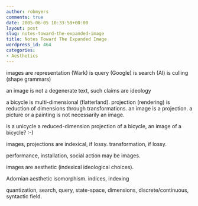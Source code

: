 ```yaml
---
author: robmyers
comments: true
date: 2005-06-05 10:33:59+00:00
layout: post
slug: notes-toward-the-expanded-image
title: Notes Toward The Expanded Image
wordpress_id: 464
categories:
- Aesthetics
---
```


  
images are representation (Wark) is query (Google) is search (AI) is culling (shape grammars)  


  
an image is not a degenerate text, such claims are ideology  


  
a bicycle is multi-dimensional (flatterland). projection (rendering) is reduction of dimensions through transformations. an image is a projection. a picture or a painting is not necessarily an image.  


  
is a unicycle a reduced-dimension projection of a bicycle, an image of a bicycle? :-)  


  
images, projections are indexical, if lossy. transformation, if lossy.  


  
performance, installation, social action may be images.  


  
images are aesthetic (indexical ideological choices).  


  
Adornian aesthetic isomorphism. indices, indexing  


  
quantization, search, query, state-space, dimensions, discrete/continuous, syntactic field.  


  



